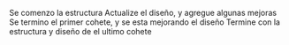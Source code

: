 Se comenzo la estructura 
Actualize el diseño, y agregue algunas mejoras 
Se termino el primer cohete, y se esta mejorando el diseño
Termine con  la estructura  y diseño de el ultimo cohete 